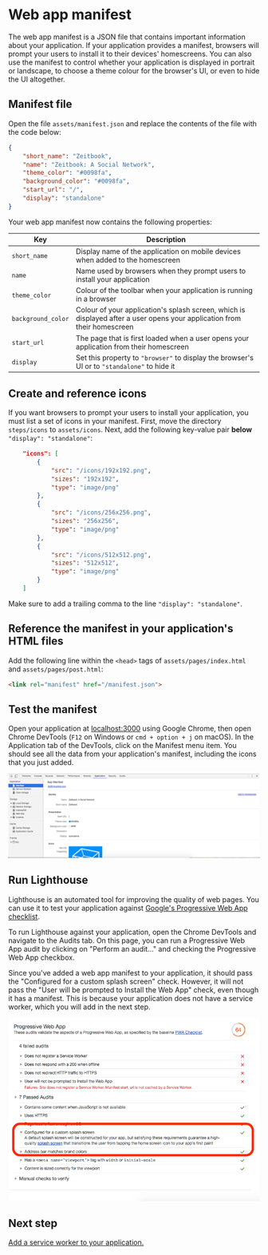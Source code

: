 # Web app manifest

The web app manifest is a JSON file that contains important information about your application. If your application provides a manifest, browsers will prompt your users to install it to their devices' homescreens. You can also use the manifest to control whether your application is displayed in portrait or landscape, to choose a theme colour for the browser's UI, or even to hide the UI altogether.

## Manifest file

Open the file `assets/manifest.json` and replace the contents of the file with the code below:

```json
{
    "short_name": "Zeitbook",
    "name": "Zeitbook: A Social Network",
    "theme_color": "#0098fa",
    "background_color": "#0098fa",
    "start_url": "/",
    "display": "standalone"
}
```

Your web app manifest now contains the following properties:

| Key | Description |
|-|-|
| `short_name` | Display name of the application on mobile devices when added to the homescreen |
| `name` | Name used by browsers when they prompt users to install your application |
| `theme_color` | Colour of the toolbar when your application is running in a browser |
| `background_color` | Colour of your application's splash screen, which is displayed after a user opens your application from their homescreen |
| `start_url` | The page that is first loaded when a user opens your application from their homescreen |
| `display` | Set this property to `"browser"` to display the browser's UI or to `"standalone"` to hide it |

## Create and reference icons

If you want browsers to prompt your users to install your application, you must list a set of icons in your manifest. First, move the directory `steps/icons` to `assets/icons`. Next, add the following key-value pair **below** `"display": "standalone"`:

```json
    "icons": [
        {
            "src": "/icons/192x192.png",
            "sizes": "192x192",
            "type": "image/png"
        },
        {
            "src": "/icons/256x256.png",
            "sizes": "256x256",
            "type": "image/png"
        },
        {
            "src": "/icons/512x512.png",
            "sizes": "512x512",
            "type": "image/png"
        }
    ]
```

Make sure to add a trailing comma to the line `"display": "standalone"`.

## Reference the manifest in your application's HTML files

Add the following line within the `<head>` tags of `assets/pages/index.html` and `assets/pages/post.html`:

```html
<link rel="manifest" href="/manifest.json">
```

## Test the manifest

Open your application at [localhost:3000](localhost:3000) using Google Chrome, then open Chrome DevTools (`F12` on Windows or `cmd + option + j` on macOS). In the Application tab of the DevTools, click on the Manifest menu item. You should see all the data from your application's manifest, including the icons that you just added.

![](screenshots/01-web-app-manifest/01-manifest.png)

## Run Lighthouse

Lighthouse is an automated tool for improving the quality of web pages. You can use it to test your application against [Google's Progressive Web App checklist](https://developers.google.com/web/progressive-web-apps/checklist).

To run Lighthouse against your application, open the Chrome DevTools and navigate to the Audits tab. On this page, you can run a Progressive Web App audit by clicking on "Perform an audit..." and checking the Progressive Web App checkbox.

Since you've added a web app manifest to your application, it should pass the "Configured for a custom splash screen" check. However, it will not pass the "User will be prompted to Install the Web App" check, even though it has a manifest. This is because your application does not have a service worker, which you will add in the next step.

![](screenshots/01-web-app-manifest/02-lighthouse-results.png)

## Next step

[Add a service worker to your application.](./02-service-worker.md)
